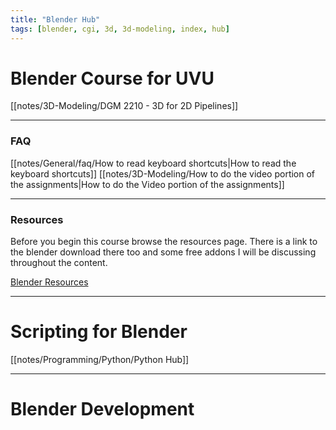 ```yaml
---
title: "Blender Hub"
tags: [blender, cgi, 3d, 3d-modeling, index, hub]
---
```


# Blender Course for UVU

[[notes/3D-Modeling/DGM 2210 - 3D for 2D Pipelines]]


---



### FAQ
[[notes/General/faq/How to read keyboard shortcuts|How to read the keyboard shortcuts]]
[[notes/3D-Modeling/How to do the video portion of the assignments|How to do the Video portion of the assignments]]



---
### Resources
Before you begin this course browse the resources page. There is a link to the blender download there too and some free addons I will be discussing throughout the content.

[Blender Resources](notes/3D-Modeling/blender/Resources/Blender%20Resources.md)


---

# Scripting for Blender

[[notes/Programming/Python/Python Hub]]


---

# Blender Development

